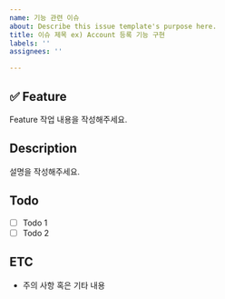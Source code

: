 ```yaml
---
name: 기능 관련 이슈
about: Describe this issue template's purpose here.
title: 이슈 제목 ex) Account 등록 기능 구현
labels: ''
assignees: ''

---
```


## ✅ Feature
Feature 작업 내용을 작성해주세요.

## Description

설명을 작성해주세요.

## Todo

- [ ] Todo 1
- [ ] Todo 2

## ETC
- 주의 사항 혹은 기타 내용
